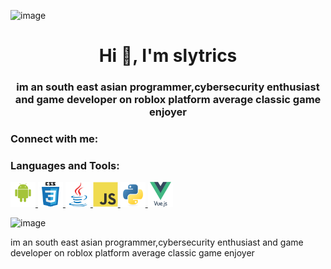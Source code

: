 ![image](https://user-images.githubusercontent.com/85508015/154845990-7d0cea06-3d0d-4d31-9c8c-3594facc8c63.png)


<h1 align="center">Hi 👋, I'm slytrics</h1>
<h3 align="center">im an south east asian programmer,cybersecurity enthusiast and game developer on roblox platform average classic game enjoyer</h3>

<h3 align="left">Connect with me:</h3>
<p align="left">
</p>

<h3 align="left">Languages and Tools:</h3>
<p align="left"> <a href="https://developer.android.com" target="_blank" rel="noreferrer"> <img src="https://raw.githubusercontent.com/devicons/devicon/master/icons/android/android-original-wordmark.svg" alt="android" width="40" height="40"/> </a> <a href="https://www.w3schools.com/css/" target="_blank" rel="noreferrer"> <img src="https://raw.githubusercontent.com/devicons/devicon/master/icons/css3/css3-original-wordmark.svg" alt="css3" width="40" height="40"/> </a> <a href="https://www.java.com" target="_blank" rel="noreferrer"> <img src="https://raw.githubusercontent.com/devicons/devicon/master/icons/java/java-original.svg" alt="java" width="40" height="40"/> </a> <a href="https://developer.mozilla.org/en-US/docs/Web/JavaScript" target="_blank" rel="noreferrer"> <img src="https://raw.githubusercontent.com/devicons/devicon/master/icons/javascript/javascript-original.svg" alt="javascript" width="40" height="40"/> </a> <a href="https://www.python.org" target="_blank" rel="noreferrer"> <img src="https://raw.githubusercontent.com/devicons/devicon/master/icons/python/python-original.svg" alt="python" width="40" height="40"/> </a> <a href="https://vuejs.org/" target="_blank" rel="noreferrer"> <img src="https://raw.githubusercontent.com/devicons/devicon/master/icons/vuejs/vuejs-original-wordmark.svg" alt="vuejs" width="40" height="40"/> </a> </p>



![image](https://camo.githubusercontent.com/6395412cc6e37d3793e646d88c270cda174012a535a430523c459caa62eea7bf/68747470733a2f2f737465616d75736572696d616765732d612e616b616d616968642e6e65742f7567632f3935383630383534323134333738363239312f373232374630373837313146363437423232334431424444303641453636394130384441363345312f)

im an south east asian programmer,cybersecurity enthusiast and game developer on roblox platform
average classic game enjoyer 

